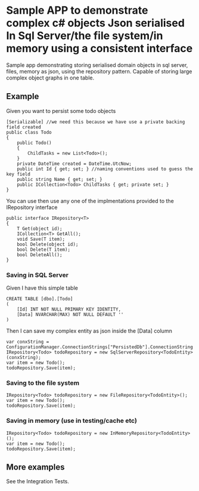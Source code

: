 # Sample APP to demonstrate complex c# objects Json serialised In Sql Server/the file system/in memory using a consistent interface
Sample app demonstrating storing serialised domain objects in sql server, files, memory as json, using the repository pattern. Capable of storing large complex object graphs in one table.

## Example

Given you want to persist some todo objects

    [Serializable] //we need this because we have use a private backing field created
    public class Todo
    {
        public Todo()
        {
            ChildTasks = new List<Todo>();
        }
        private DateTime created = DateTime.UtcNow;
        public int Id { get; set; } //naming conventions used to guess the key field
        public string Name { get; set; }
        public ICollection<Todo> ChildTasks { get; private set; }
    }


You can use then use any one of the implmentations provided to the IRepository interface
 
    public interface IRepository<T>
    {
        T Get(object id);
        ICollection<T> GetAll();
        void Save(T item);
        bool Delete(object id);
        bool Delete(T item);
        bool DeleteAll();
    }

### Saving in SQL Server

Given I have this simple table

    CREATE TABLE [dbo].[Todo]
    (
	    [Id] INT NOT NULL PRIMARY KEY IDENTITY, 
	    [Data] NVARCHAR(MAX) NOT NULL DEFAULT ''
    )

Then I can save my complex entity as json inside the [Data] column

    var conxString = ConfigurationManager.ConnectionStrings["PersistedDb"].ConnectionString
    IRepository<Todo> todoRepository = new SqlServerRepository<TodoEntity>(conxString);
    var item = new Todo();
    todoRepository.Save(item);

### Saving to the file system

    IRepository<Todo> todoRepository = new FileRepository<TodoEntity>();
    var item = new Todo();
    todoRepository.Save(item);

### Saving in memory (use in testing/cache etc)

    IRepository<Todo> todoRepository = new InMemoryRepository<TodoEntity>();
    var item = new Todo();
    todoRepository.Save(item);

## More examples
 See the Integration Tests.